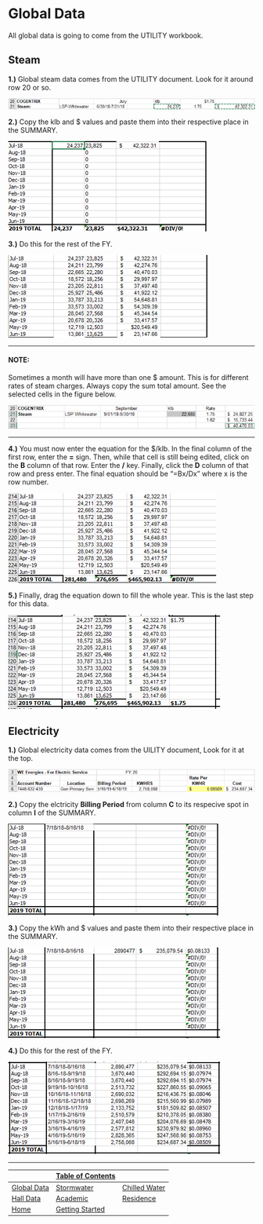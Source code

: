 # Global Data
All global data is going to come from the UTILITY workbook.

## Steam

**1.)** Global steam data comes from the UTILITY document. Look for it around row 20 or so. 

![steam1](src/global/steam1.png)

**2.)** Copy the klb and $ values and paste them into their respective place in the SUMMARY.

![steam2](src/global/steam2.png)

**3.)** Do this for the rest of the FY.

![steam3](src/global/steam3.png)

---

#### NOTE: 
Sometimes a month will have more than one $ amount. This is for different rates of steam charges. Always copy the sum total amount. See the selected cells in the figure below.

![steam4](src/global/steam4.png)

---
**4.)** You must now enter the equation for the $/klb. In the final column of the first row, enter the **=** sign. Then, while that cell is still being edited, click on the **B** column of that row. Enter the **/** key. Finally, click the **D** column of that row and press enter. The final equation should be “=Bx/Dx” where x is the row number. 

![gif1](src/global/gif1.gif)

**5.)** Finally, drag the equation down to fill the whole year. This is the last step for this data.

![gif2](src/global/gif2.gif)

## Electricity

**1.)** Global electricity data comes from the UILITY document, Look for it at the top.

![elec1](src/global/electric1.png)

**2.)** Copy the elctricity **Billing Period** from column **C** to its respecive spot in column **I** of the SUMMARY.

![elec2](src/global/electric2.png)

**3.)** Copy the kWh and $ values and paste them into their respective place in the SUMMARY.

![elec3](src/global/electric3.png)

**4.)** Do this for the rest of the FY.

![elec4](src/global/electric4.png)


---

| | [Table of Contents](https://uw-whitewater-sustainability.github.io/Utility%20Summary/data) | |
|-------------|-------------|-------------|
| [Global Data](https://uw-whitewater-sustainability.github.io/Utility%20Summary/global) | [Stormwater](https://uw-whitewater-sustainability.github.io/Utility%20Summary/storm) | [Chilled Water](https://uw-whitewater-sustainability.github.io/Utility%20Summary/chilled) |
| [Hall Data]()   | [Academic]()    | [Residence]()   |
| [Home](https://uw-whitewater-sustainability.github.io/Utility%20Summary) | [Getting Started]() | |

